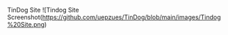 TinDog Site
![Tindog Site Screenshot(https://github.com/uepzues/TinDog/blob/main/images/Tindog%20Site.png)
